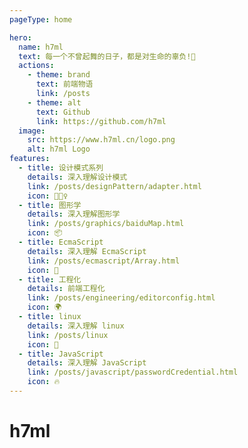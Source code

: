 ```yaml
---
pageType: home

hero:
  name: h7ml
  text: 每一个不曾起舞的日子，都是对生命的辜负!💃
  actions:
    - theme: brand
      text: 前端物语
      link: /posts
    - theme: alt
      text: Github
      link: https://github.com/h7ml
  image:
    src: https://www.h7ml.cn/logo.png
    alt: h7ml Logo
features:
  - title: 设计模式系列
    details: 深入理解设计模式
    link: /posts/designPattern/adapter.html
    icon: 🏃🏻‍♀️
  - title: 图形学
    details: 深入理解图形学
    link: /posts/graphics/baiduMap.html
    icon: 📦
  - title: EcmaScript
    details: 深入理解 EcmaScript
    link: /posts/ecmascript/Array.html
    icon: 🎨
  - title: 工程化
    details: 前端工程化
    link: /posts/engineering/editorconfig.html
    icon: 🌍
  - title: linux
    details: 深入理解 linux
    link: /posts/linux
    icon: 🌈
  - title: JavaScript
    details: 深入理解 JavaScript
    link: /posts/javascript/passwordCredential.html
    icon: 🔥
---
```


# h7ml
